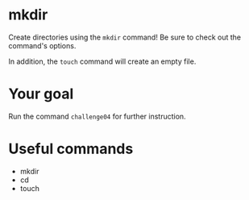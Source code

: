 # mkdir

Create directories using the `mkdir` command! Be sure to check out the command's options.

In addition, the `touch` command will create an empty file.


# Your goal
Run the command `challenge04` for further instruction.


# Useful commands
- mkdir
- cd
- touch

